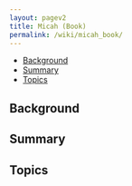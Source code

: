 ```yaml
---
layout: pagev2
title: Micah (Book)
permalink: /wiki/micah_book/
---
```

- [Background](#background)
- [Summary](#summary)
- [Topics](#topics)

## Background

## Summary

## Topics
